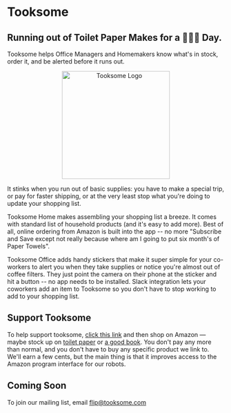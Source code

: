 # Tooksome 

## Running out of Toilet Paper Makes for a 💩💩💩 Day.

Tooksome helps Office Managers and Homemakers know what's in stock,
order it, and be alerted before it runs out.

<p align="center">
  <img src="https://tooksome.github.io/assets/tooksome_logo.svg" alt="Tooksome Logo" width="250px"/>
</p>

It stinks when you run out of basic supplies: you have to make a
special trip, or pay for faster shipping, or at the very least stop
what you're doing to update your shopping list.

Tooksome Home makes assembling your shopping list a breeze. It comes
with standard list of household products (and it's easy to add
more). Best of all, online ordering from Amazon is built into the app
-- no more "Subscribe and Save except not really because where am I
going to put six month's of Paper Towels".

Tooksome Office adds handy stickers that make it super simple for your
co-workers to alert you when they take supplies or notice you're
almost out of coffee filters. They just point the camera on their
phone at the sticker and hit a button -- no app needs to be
installed. Slack integration lets your coworkers add an item to
Tooksome so you don't have to stop working to add to your shopping
list.

## Support Tooksome

To help support tooksome, <a href="https://j.mp/tooksome-amazon" rel="sponsored">click this link</a> and then shop on Amazon — maybe stock up on [toilet paper](http://j.mp/tksm-amz-tp) or [a good book](http://j.mp/tksm-amz-bd4c). You don't pay any more than normal, and you don't have to buy any specific product we link to. We'll earn a few cents, but the main thing is that it improves access to the Amazon program interface for our robots.

## Coming Soon

To join our mailing list, email flip@tooksome.com

